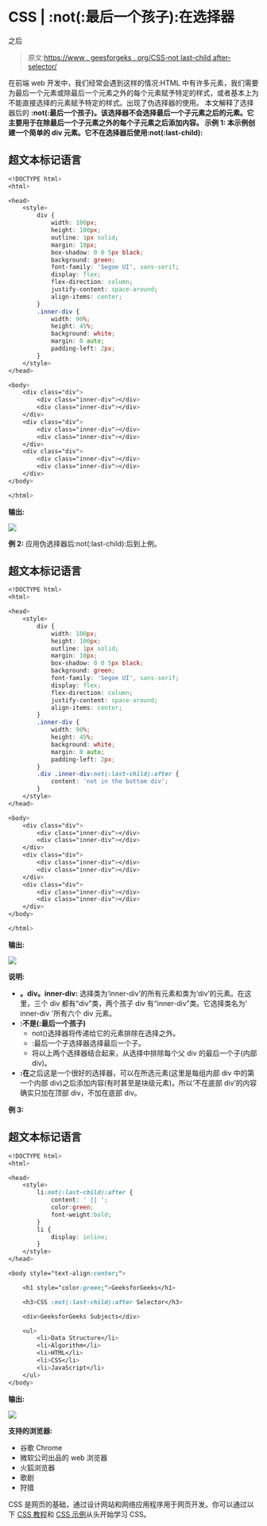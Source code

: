 # CSS | :not(:最后一个孩子):在选择器

之后

> 原文:[https://www . geesforgeks . org/CSS-not last-child after-selector/](https://www.geeksforgeeks.org/css-notlast-childafter-selector/)

在前端 web 开发中，我们经常会遇到这样的情况:HTML 中有许多元素，我们需要为最后一个元素或除最后一个元素之外的每个元素赋予特定的样式，或者基本上为不能直接选择的元素赋予特定的样式。出现了伪选择器的使用。
本文解释了选择器后的 **:not(:最后一个孩子)。该选择器不会选择最后一个子元素之后的元素。它主要用于在除最后一个子元素之外的每个子元素之后添加内容。
**示例 1:** 本示例创建一个简单的 div 元素。它不在选择器后使用:not(:last-child):** 

## 超文本标记语言

```css
<!DOCTYPE html>
<html>

<head>
    <style>
        div {
            width: 100px;
            height: 100px;
            outline: 1px solid;
            margin: 10px;
            box-shadow: 0 0 5px black;
            background: green;
            font-family: 'Segoe UI', sans-serif;
            display: flex;
            flex-direction: column;
            justify-content: space-around;
            align-items: center;
        }
        .inner-div {
            width: 90%;
            height: 45%;
            background: white;
            margin: 0 auto;
            padding-left: 2px;
        }
    </style>
</head>

<body>
    <div class="div">
        <div class="inner-div"></div>
        <div class="inner-div"></div>
    </div>
    <div class="div">
        <div class="inner-div"></div>
        <div class="inner-div"></div>
    </div>
    <div class="div">
        <div class="inner-div"></div>
        <div class="inner-div"></div>
    </div>
</body>

</html>
```

**输出:**

![](img/81b42e484710ea18ee5a28e37ca87e8d.png)

**例 2:** 应用伪选择器后:not(:last-child):后到上例。

## 超文本标记语言

```css
<!DOCTYPE html>
<html>

<head>
    <style>
        div {
            width: 100px;
            height: 100px;
            outline: 1px solid;
            margin: 10px;
            box-shadow: 0 0 5px black;
            background: green;
            font-family: 'Segoe UI', sans-serif;
            display: flex;
            flex-direction: column;
            justify-content: space-around;
            align-items: center;
        }
        .inner-div {
            width: 90%;
            height: 45%;
            background: white;
            margin: 0 auto;
            padding-left: 2px;
        }
        .div .inner-div:not(:last-child):after {
            content: 'not in the bottom div';
        }
    </style>
</head>

<body>
    <div class="div">
        <div class="inner-div"></div>
        <div class="inner-div"></div>
    </div>
    <div class="div">
        <div class="inner-div"></div>
        <div class="inner-div"></div>
    </div>
    <div class="div">
        <div class="inner-div"></div>
        <div class="inner-div"></div>
    </div>
</body>

</html>
```

**输出:**

![](img/10d545fc02f16073945afb9730bea040.png)

**说明:**

*   **。div。inner-div:** 选择类为‘inner-div’的所有元素和类为‘div’的元素。在这里，三个 div 都有“div”类，两个孩子 div 有“inner-div”类。它选择类名为' inner-div '所有六个 div 元素。
*   **:不是(:最后一个孩子)**
    *   not()选择器将传递给它的元素排除在选择之外。
    *   :最后一个子选择器选择最后一个子。
    *   将以上两个选择器结合起来，从选择中排除每个父 div 的最后一个子(内部 div)。
*   **:在**之后这是一个很好的选择器，可以在所选元素(这里是每组内部 div 中的第一个内部 div)之后添加内容(有时甚至是块级元素)。所以‘不在底部 div’的内容确实只加在顶部 div，不加在底部 div。

**例 3:**

## 超文本标记语言

```css
<!DOCTYPE html>
<html>

<head>
    <style>
        li:not(:last-child):after {
            content: ' || ';
            color:green;
            font-weight:bold;
        }
        li {
            display: inline;
        }
    </style>
</head>

<body style="text-align:center;">

    <h1 style="color:green;">GeeksforGeeks</h1>

    <h3>CSS :not(:last-child):after Selector</h3>

    <div>GeeksforGeeks Subjects</div>

    <ul>
        <li>Data Structure</li>
        <li>Algorithm</li>
        <li>HTML</li>
        <li>CSS</li>
        <li>JavaScript</li>
    </ul>
</body>
```

**输出:**

![](img/a8b0d783338586bd121e59423c695eff.png)

**支持的浏览器:**

*   谷歌 Chrome
*   微软公司出品的 web 浏览器
*   火狐浏览器
*   歌剧
*   狩猎

CSS 是网页的基础，通过设计网站和网络应用程序用于网页开发。你可以通过以下 [CSS 教程](https://www.geeksforgeeks.org/css-tutorials/)和 [CSS 示例](https://www.geeksforgeeks.org/css-examples/)从头开始学习 CSS。